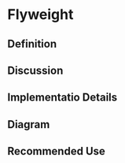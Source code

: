 # Flyweight 

## Definition

## Discussion

## Implementatio  Details

## Diagram

## Recommended Use
